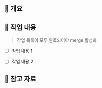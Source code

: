 ## 📌 개요

<!-- 요구사항 요약-->

<!-- (이슈 관리) Closes: 개발한 기능 이슈, Fixes: 수정한 오류 이슈 -->

## 📌 작업 내용

> 작업 목록이 모두 완료되어야 merge 활성화

- [ ] 작업 내용 1

- [ ] 작업 내용 2

## 📌 참고 자료

<!-- 기술 문서나 테스트 결과 등 작업에 관련된 참고 자료를 정리합니다. -->


